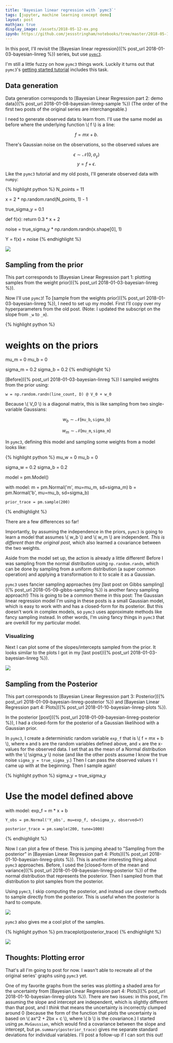 ```yaml
---
title: 'Bayesian linear regression with `pymc3`'
tags: [jupyter, machine learning concept demo]
layout: post
mathjax: true
display_image: /assets/2018-05-12-ex.png
ipynb: https://github.com/jessstringham/notebooks/tree/master/2018-05-12-pymc3-bayesian-linear-regression.ipynb
---
```





In this post, I'll revisit the [Bayesian linear regression]({% post_url 2018-01-03-bayesian-linreg %}) series, but use [`pymc3`](https://docs.pymc.io).

I'm still a little fuzzy on how `pymc3` things work. Luckily it turns out that `pymc3`'s [getting started tutorial](http://docs.pymc.io/notebooks/getting_started) includes this task.




## Data generation

Data generation corresponds to [Bayesian Linear Regression part 2: demo data]({% post_url 2018-01-08-bayesian-linreg-sample %}) (The order of the first two posts of the original series are interchangeable.)

I need to generate observed data to learn from. I'll use the same model as before where the underlying function \\( f \\) is a line:

$$f = mx + b.$$

There's Gaussian noise on the observations, so the observed values are

$$\epsilon \sim \mathcal N(0, \sigma_y)$$
$$y = f + \epsilon.$$

Like the `pymc3` tutorial and my old posts, I'll generate observed data with `numpy`:



{% highlight python %}
N_points = 11

x = 2 * np.random.rand(N_points, 1) - 1

true_sigma_y = 0.1

def f(x):
    return 0.3 * x + 2

noise = true_sigma_y * np.random.randn(x.shape[0], 1)

Y = f(x) + noise
{% endhighlight %}




![](/assets/2018-05-12-simulated-data.png)


## Sampling from the prior

This part corresponds to [Bayesian Linear Regression part 1: plotting samples from the weight prior]({% post_url 2018-01-03-bayesian-linreg %}).

Now I'll use `pymc3`! To [sample from the weights prior]({% post_url 2018-01-03-bayesian-linreg %}), I need to set up my model. First I'll copy over my hyperparameters from the old post.
(Note: I updated the subscript on the slope from `_w` to `_m`).



{% highlight python %}
# weights on the priors
mu_m = 0
mu_b = 0

sigma_m = 0.2
sigma_b = 0.2
{% endhighlight %}




[Before]({% post_url 2018-01-03-bayesian-linreg %}) I sampled weights from the prior using:

    w = np.random.randn(line_count, D) @ V_0 + w_0


Because \\( V_0 \\) is a diagonal matrix, this is like sampling from two single-variable Gaussians:

$$w_b \sim \mathcal N(\texttt{mu_b}, \texttt{sigma_b})$$

$$w_m \sim \mathcal N(\texttt{mu_m}, \texttt{sigma_m})$$


In `pymc3`, defining this model and sampling some weights from a model looks like:



{% highlight python %}
mu_w = 0
mu_b = 0

sigma_w = 0.2
sigma_b = 0.2

model = pm.Model()

with model:
    m = pm.Normal('m', mu=mu_m, sd=sigma_m)
    b = pm.Normal('b', mu=mu_b, sd=sigma_b)
    
    prior_trace = pm.sample(200)
{% endhighlight %}




There are a few differences so far!

Importantly, by assuming the independence in the priors, `pymc3` is going to learn a model that assumes \\( w_b \\) and \\( w_m \\) are independent. *This is different than the original post*, which also learned a covariance between the two weights.

Aside from the model set up, the action is already a little different! Before I was sampling from the normal distribution using `np.random.randn`, which can be done by sampling from a uniform distribution (a super common operation) and applying a transformation to it to scale it as a Gaussian.

`pymc3` uses fancier sampling approaches (my [last post on Gibbs sampling]({% post_url 2018-05-09-gibbs-sampling %}) is another fancy sampling approach!) This is going to be a common theme in this post: The Gaussian linear regression model I'm using in these posts is a small Gaussian model, which is easy to work with and has a closed-form for its posterior. But this doesn't work in complex models, so `pymc3` uses approximate methods like fancy sampling instead. In other words, I'm using fancy things in `pymc3` that are overkill for my particular model.


### Visualizing

Next I can plot some of the slopes/intercepts sampled from the prior. It looks similar to the plots I got in my [last post]({% post_url 2018-01-03-bayesian-linreg %}).

![](/assets/2018-05-12-weight-samples.png)


## Sampling from the Posterior

This part corresponds to [Bayesian Linear Regression part 3: Posterior]({% post_url 2018-01-09-bayesian-linreg-posterior %}) and [Bayesian Linear Regression part 4: Plots]({% post_url 2018-01-10-bayesian-linreg-plots %}).

In the posterior [post]({% post_url 2018-01-09-bayesian-linreg-posterior %}), I had a closed-form for the posterior of a Gaussian likelihood with a Gaussian prior. 

In `pymc3`, I create a deterministic random variable `exp_f` that is \\( f = mx + b \\), where `m` and `b` are the random variables defined above, and `x` are the x-values for the observed data. I set that as the mean of a Normal distribution with the \\( \sigma_y \\) noise (and like the other posts assume I know the true noise `sigma_y = true_sigma_y`.) Then I can pass the observed values `Y` I came up with at the beginning. Then I sample again!



{% highlight python %}
sigma_y = true_sigma_y

# Use the model defined above
with model:
    exp_f = m * x + b
    
    Y_obs = pm.Normal('Y_obs', mu=exp_f, sd=sigma_y, observed=Y)
    
    posterior_trace = pm.sample(200, tune=1000)
{% endhighlight %}




Now I can plot a few of these. This is jumping ahead to "Sampling from the posterior" in [Bayesian Linear Regression part 4: Plots]({% post_url 2018-01-10-bayesian-linreg-plots %}). This is another interesting thing about `pymc3` approaches. 
Before, I used the [closed-form of the mean and variance]({% post_url 2018-01-09-bayesian-linreg-posterior %}) of the normal distribution that represents the posterior. Then I sampled from that distribution to plot samples from the posterior.

Using `pymc3`, I skip computing the posterior, and instead use clever methods to sample directly from the posterior. This is useful when the posterior is hard to compute.

![](/assets/2018-05-12-posterior.png)


`pymc3` also gives me a cool plot of the samples.



{% highlight python %}
pm.traceplot(posterior_trace)
{% endhighlight %}




![](/assets/2018-05-12-trace.png)


## Thoughts: Plotting error

That's all I'm going to post for now. I wasn't able to recreate all of the original series' graphs using `pymc3` yet.

One of my favorite graphs from the series was plotting a shaded area for the uncertainty from [Bayesian Linear Regression part 4: Plots]({% post_url 2018-01-10-bayesian-linreg-plots %}). There are two issues: in this post, I'm assuming the slope and intercept are independent, which is slightly different than that post, and I _think_ that means the uncertainty is incorrectly clumped around 0 (because the form of the function that plots the uncertainty is based on \\( ax^2 + 2bx + c \\), where \\( b \\) is the covariance.) I started using `pm.MvGaussian`, which would find a covariance between the slope and intercept, but `pm.summary(posterior_trace)` gives me separate standard deviations for individual variables. I'll post a follow-up if I can sort this out!